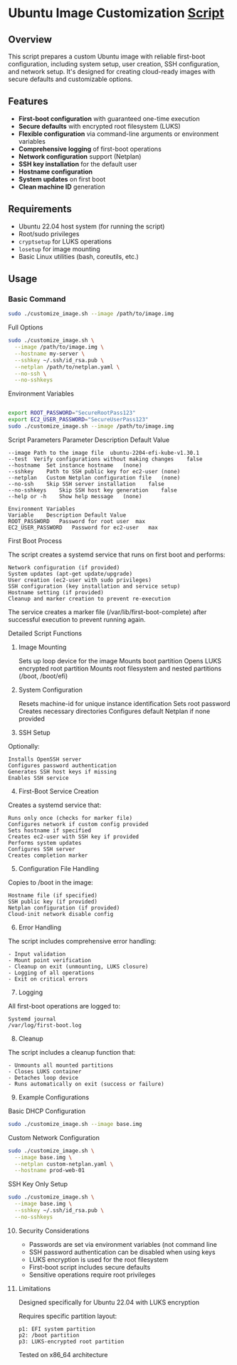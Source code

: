 # Ubuntu Image Customization [Script](https://github.com/ssahani/disk/blob/main/first-boot-config.sh)

## Overview

This script prepares a custom Ubuntu image with reliable first-boot configuration, including system setup, user creation, SSH configuration, and network setup. It's designed for creating cloud-ready images with secure defaults and customizable options.

## Features

- **First-boot configuration** with guaranteed one-time execution
- **Secure defaults** with encrypted root filesystem (LUKS)
- **Flexible configuration** via command-line arguments or environment variables
- **Comprehensive logging** of first-boot operations
- **Network configuration** support (Netplan)
- **SSH key installation** for the default user
- **Hostname configuration**
- **System updates** on first boot
- **Clean machine ID** generation

## Requirements

- Ubuntu 22.04 host system (for running the script)
- Root/sudo privileges
- `cryptsetup` for LUKS operations
- `losetup` for image mounting
- Basic Linux utilities (bash, coreutils, etc.)

## Usage

### Basic Command

```bash
sudo ./customize_image.sh --image /path/to/image.img
```

Full Options
```bash
sudo ./customize_image.sh \
  --image /path/to/image.img \
  --hostname my-server \
  --sshkey ~/.ssh/id_rsa.pub \
  --netplan /path/to/netplan.yaml \
  --no-ssh \
  --no-sshkeys
```

Environment Variables
```bash

export ROOT_PASSWORD="SecureRootPass123"
export EC2_USER_PASSWORD="SecureUserPass123"
sudo ./customize_image.sh --image /path/to/image.img
```

Script Parameters
Parameter	Description	Default Value
```
--image	Path to the image file	ubuntu-2204-efi-kube-v1.30.1
--test	Verify configurations without making changes	false
--hostname	Set instance hostname	(none)
--sshkey	Path to SSH public key for ec2-user	(none)
--netplan	Custom Netplan configuration file	(none)
--no-ssh	Skip SSH server installation	false
--no-sshkeys	Skip SSH host key generation	false
--help or -h	Show help message	(none)
```

```
Environment Variables
Variable	Description	Default Value
ROOT_PASSWORD	Password for root user	max
EC2_USER_PASSWORD	Password for ec2-user	max
```

First Boot Process

The script creates a systemd service that runs on first boot and performs:

    Network configuration (if provided)
    System updates (apt-get update/upgrade)
    User creation (ec2-user with sudo privileges)
    SSH configuration (key installation and service setup)
    Hostname setting (if provided)
    Cleanup and marker creation to prevent re-execution

The service creates a marker file (/var/lib/first-boot-complete) after successful execution to prevent running again.

Detailed Script Functions
1. Image Mounting

    Sets up loop device for the image
    Mounts boot partition
    Opens LUKS encrypted root partition
    Mounts root filesystem and nested partitions (/boot, /boot/efi)

2. System Configuration

    Resets machine-id for unique instance identification
    Sets root password
    Creates necessary directories
    Configures default Netplan if none provided

3. SSH Setup

Optionally:

    Installs OpenSSH server
    Configures password authentication
    Generates SSH host keys if missing
    Enables SSH service

4. First-Boot Service Creation

Creates a systemd service that:

    Runs only once (checks for marker file)
    Configures network if custom config provided
    Sets hostname if specified
    Creates ec2-user with SSH key if provided
    Performs system updates
    Configures SSH server
    Creates completion marker

5. Configuration File Handling

Copies to /boot in the image:

    Hostname file (if specified)
    SSH public key (if provided)
    Netplan configuration (if provided)
    Cloud-init network disable config
6. Error Handling

The script includes comprehensive error handling:

    - Input validation
    - Mount point verification
    - Cleanup on exit (unmounting, LUKS closure)
    - Logging of all operations
    - Exit on critical errors

7. Logging

All first-boot operations are logged to:

    Systemd journal
    /var/log/first-boot.log

8. Cleanup

The script includes a cleanup function that:

    - Unmounts all mounted partitions
    - Closes LUKS container
    - Detaches loop device
    - Runs automatically on exit (success or failure)

9. Example Configurations

Basic DHCP Configuration
```bash
sudo ./customize_image.sh --image base.img
```

Custom Network Configuration
```bash
sudo ./customize_image.sh \
  --image base.img \
  --netplan custom-netplan.yaml \
  --hostname prod-web-01
```
SSH Key Only Setup
```bash
sudo ./customize_image.sh \
  --image base.img \
  --sshkey ~/.ssh/id_rsa.pub \
  --no-sshkeys
```

10. Security Considerations

    - Passwords are set via environment variables (not command line
    - SSH password authentication can be disabled when using keys
    - LUKS encryption is used for the root filesystem
    - First-boot script includes secure defaults
    - Sensitive operations require root privileges

11. Limitations

    Designed specifically for Ubuntu 22.04 with LUKS encryption

    Requires specific partition layout:

        p1: EFI system partition
        p2: /boot partition
        p3: LUKS-encrypted root partition

    Tested on x86_64 architecture
